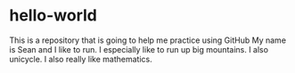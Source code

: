 # hello-world
This is a repository that is going to help me practice using GitHub
My name is Sean and I like to run. I especially like to run up big mountains. I also unicycle. I also really like mathematics.
